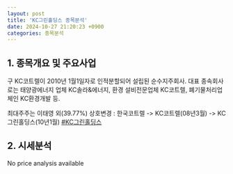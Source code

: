 ```yaml
---
layout: post
title: 'KC그린홀딩스 종목분석'
date: 2024-10-27 21:20:23 +0900
categories: 종목분석
---
```


## 1. 종목개요 및 주요사업

구 KC코트렐이 2010년 1월1일자로 인적분할되어 설립된 순수지주회사. 대표 종속회사로는 태양광에너지 업체 KC솔라&에너지, 환경 설비전문업체 KC코트렐, 폐기물처리업체인 KC환경개발 등. 

최대주주는 이태영 외(39.77%) 상호변경 : 한국코트렐 -> KC코트렐(08년3월) -> KC그린홀딩스(10년1월)
[#KC그린홀딩스](#)

## 2. 시세분석

No price analysis available
